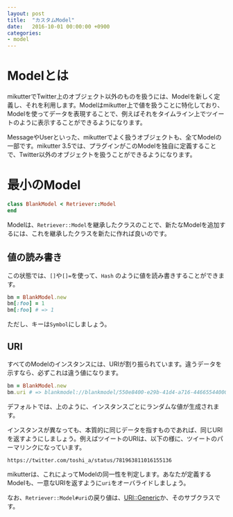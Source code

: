 ```yaml
---
layout: post
title:  "カスタムModel"
date:   2016-10-01 00:00:00 +0900
categories:
- model
---
```


# Modelとは

mikutterでTwitter上のオブジェクト以外のものを扱うには、Modelを新しく定義し、それを利用します。Modelはmikutter上で値を扱うことに特化しており、Modelを使ってデータを表現することで、例えばそれをタイムライン上でツイートのように表示することができるようになります。

MessageやUserといった、mikutterでよく扱うオブジェクトも、全てModelの一部です。mikutter 3.5では、プラグインがこのModelを独自に定義することで、Twitter以外のオブジェクトを扱うことができるようになります。

# 最小のModel

```ruby
class BlankModel < Retriever::Model
end
```

Modelは、`Retriever::Model`を継承したクラスのことで、新たなModelを追加するには、これを継承したクラスを新たに作れば良いのです。

## 値の読み書き

この状態では、`[]`や`[]=`を使って、`Hash` のように値を読み書きすることができます。

```ruby
bm = BlankModel.new
bm[:foo] = 1
bm[:foo] # => 1
```

ただし、キーは`Symbol`にしましょう。

## URI

すべてのModelのインスタンスには、URIが割り振られています。違うデータを示すなら、必ずこれは違う値になります。

```ruby
bm = BlankModel.new
bm.uri # => blankmodel://blankmodel/550e8400-e29b-41d4-a716-446655440000
```

デフォルトでは、上のように、インスタンスごとにランダムな値が生成されます。

インスタンスが異なっても、本質的に同じデータを指すものであれば、同じURIを返すようにしましょう。例えばツイートのURIは、以下の様に、ツイートのパーマリンクになっています。

```
https://twitter.com/toshi_a/status/781963811016155136
```

mikutterは、これによってModelの同一性を判定します。あなたが定義するModelも、一意なURIを返すように`uri`をオーバライドしましょう。

なお、`Retriever::Model#uri`の戻り値は、<a href="https://docs.ruby-lang.org/ja/latest/class/URI=3a=3aGeneric.html">URI::Generic</a>か、そのサブクラスです。
